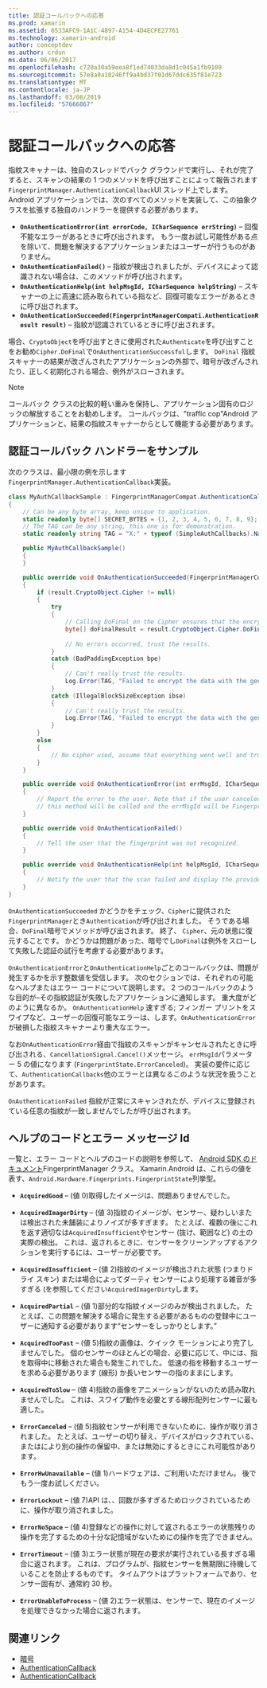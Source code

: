 ```yaml
---
title: 認証コールバックへの応答
ms.prod: xamarin
ms.assetid: 6533AFC9-1A1C-4897-A154-4D4ECFE27761
ms.technology: xamarin-android
author: conceptdev
ms.author: crdun
ms.date: 06/06/2017
ms.openlocfilehash: c720a30a59eea8f1ed74033da8d1c045a1fb9109
ms.sourcegitcommit: 57e8a0a10246ff9a4bd37f01d67ddc635f81e723
ms.translationtype: MT
ms.contentlocale: ja-JP
ms.lasthandoff: 03/08/2019
ms.locfileid: "57666867"
---
```

# <a name="responding-to-authentication-callbacks"></a>認証コールバックへの応答

指紋スキャナーは、独自のスレッドでバック グラウンドで実行し、それが完了すると、スキャンの結果の 1 つのメソッドを呼び出すことによって報告されます`FingerprintManager.AuthenticationCallback`UI スレッド上でします。 Android アプリケーションでは、次のすべてのメソッドを実装して、この抽象クラスを拡張する独自のハンドラーを提供する必要があります。

* **`OnAuthenticationError(int errorCode, ICharSequence errString)`** &ndash; 回復不能なエラーがあるときに呼び出されます。 もう一度お試し可能性がある点を除いて、問題を解決するアプリケーションまたはユーザーが行うものがありません。
* **`OnAuthenticationFailed()`** &ndash; 指紋が検出されましたが、デバイスによって認識されない場合は、このメソッドが呼び出されます。
* **`OnAuthenticationHelp(int helpMsgId, ICharSequence helpString)`** &ndash; スキャナーの上に高速に読み取られている指など、回復可能なエラーがあるときに呼び出されます。
* **`OnAuthenticationSucceeded(FingerprintManagerCompati.AuthenticationResult result)`** &ndash; 指紋が認識されているときに呼び出されます。

場合、`CryptoObject`を呼び出すときに使用された`Authenticate`を呼び出すことをお勧め`Cipher.DoFinal`で`OnAuthenticationSuccessful`します。
`DoFinal` 指紋スキャナーの結果が改ざんされたアプリケーションの外部で、暗号が改ざんされたり、正しく初期化される場合、例外がスローされます。


> [!NOTE]
> コールバック クラスの比較的軽い重みを保持し、アプリケーション固有のロジックの解放することをお勧めします。 コールバックは、"traffic cop"Android アプリケーションと、結果の指紋スキャナーからとして機能する必要があります。

## <a name="a-sample-authentication-callback-handler"></a>認証コールバック ハンドラーをサンプル

次のクラスは、最小限の例を示します`FingerprintManager.AuthenticationCallback`実装。 

```csharp
class MyAuthCallbackSample : FingerprintManagerCompat.AuthenticationCallback
{
    // Can be any byte array, keep unique to application.
    static readonly byte[] SECRET_BYTES = {1, 2, 3, 4, 5, 6, 7, 8, 9};
    // The TAG can be any string, this one is for demonstration.
    static readonly string TAG = "X:" + typeof (SimpleAuthCallbacks).Name;

    public MyAuthCallbackSample()
    {
    }

    public override void OnAuthenticationSucceeded(FingerprintManagerCompat.AuthenticationResult result)
    {
        if (result.CryptoObject.Cipher != null) 
        {
            try
            {
                // Calling DoFinal on the Cipher ensures that the encryption worked.
                byte[] doFinalResult = result.CryptoObject.Cipher.DoFinal(SECRET_BYTES);
    
                // No errors occurred, trust the results.              
            }
            catch (BadPaddingException bpe)
            {
                // Can't really trust the results.
                Log.Error(TAG, "Failed to encrypt the data with the generated key." + bpe);
            }
            catch (IllegalBlockSizeException ibse)
            {
                // Can't really trust the results.
                Log.Error(TAG, "Failed to encrypt the data with the generated key." + ibse);
            }
        }
        else
        {
            // No cipher used, assume that everything went well and trust the results.
        }
    }

    public override void OnAuthenticationError(int errMsgId, ICharSequence errString)
    {
        // Report the error to the user. Note that if the user canceled the scan,
        // this method will be called and the errMsgId will be FingerprintState.ErrorCanceled.
    }

    public override void OnAuthenticationFailed()
    {
        // Tell the user that the fingerprint was not recognized.
    }

    public override void OnAuthenticationHelp(int helpMsgId, ICharSequence helpString)
    {
        // Notify the user that the scan failed and display the provided hint.
    }
}
```

`OnAuthenticationSucceeded` かどうかをチェック、`Cipher`に提供された`FingerprintManager`とき`Authentication`が呼び出されました。 そうである場合、`DoFinal`暗号でメソッドが呼び出されます。 終了、 `Cipher`、元の状態に復元することです。 かどうかは問題があった、暗号でし`DoFinal`は例外をスローして失敗した認証の試行を考慮する必要があります。

`OnAuthenticationError`と`OnAuthenticationHelp`ごとのコールバックは、問題が発生するかを示す整数値を受信します。 次のセクションでは、それぞれの可能なヘルプまたはエラー コードについて説明します。 2 つのコールバックのような目的が&ndash;その指紋認証が失敗したアプリケーションに通知します。 重大度がどのように異なるか。 `OnAuthenticationHelp` 速すぎる; フィンガー プリントをスワイプなど、ユーザーの回復可能なエラーは、します。`OnAuthenticationError`が破損した指紋スキャナーより重大なエラー。

なお`OnAuthenticationError`経由で指紋のスキャンがキャンセルされたときに呼び出される、`CancellationSignal.Cancel()`メッセージ。 `errMsgId`パラメーター 5 の値になります (`FingerprintState.ErrorCanceled`)。 実装の要件に応じて、`AuthenticationCallbacks`他のエラーとは異なるこのような状況を扱うことがあります。 

`OnAuthenticationFailed` 指紋が正常にスキャンされたが、デバイスに登録されている任意の指紋が一致しませんでしたが呼び出されます。 

## <a name="help-codes-and-error-message-ids"></a>ヘルプのコードとエラー メッセージ Id 

一覧と、エラー コードとヘルプのコードの説明を参照して、 [Android SDK のドキュメント](https://developer.android.com/reference/android/hardware/fingerprint/FingerprintManager.html#FINGERPRINT_ACQUIRED_GOOD)FingerprintManager クラス。 Xamarin.Android は、これらの値を表す、`Android.Hardware.Fingerprints.FingerprintState`列挙型。


-   **`AcquiredGood`** &ndash; (値 0)取得したイメージは、問題ありませんでした。


-   **`AcquiredImagerDirty`** &ndash; (値 3)指紋のイメージが、センサー、疑わしいまたは検出された未舗装によりノイズが多すぎます。 たとえば、複数の後にこれを返す適切なは`AcquiredInsufficient`やセンサー (抜け、範囲など) の土の実際の検出。 これは、返されるときに、センサーをクリーンアップするアクションを実行するには、ユーザーが必要です。


-   **`AcquiredInsufficient`** &ndash; (値 2)指紋のイメージが検出された状態 (つまりドライ スキン) または場合によってダーティ センサーにより処理する雑音が多すぎる (を参照してください`AcquiredImagerDirty`します。



-   **`AcquiredPartial`** &ndash; (値 1)部分的な指紋イメージのみが検出されました。 たとえば、この問題を解決する場合に発生する必要があるものの登録中にユーザーに通知する必要があります&ldquo;センサーをしっかりとします。&rdquo;



-   **`AcquiredTooFast`** &ndash; (値 5)指紋の画像は、クイック モーションにより完了しませんでした。 個のセンサーのほとんどの場合、必要に応じて、中には、指を取得中に移動された場合も発生これでした。 低速の指を移動するユーザーを求める必要があります (線形) か長いセンサーの指のままにします。




-   **`AcquiredToSlow`** &ndash; (値 4)指紋の画像をアニメーションがないのため読み取れませんでした。 これは、スワイプ動作を必要とする線形配列センサーに最も適した。



-   **`ErrorCanceled`** &ndash; (値 5)指紋センサーが利用できないために、操作が取り消されました。 たとえば、ユーザーの切り替え、デバイスがロックされている、またはにより別の操作の保留中、または無効にするときにこれ可能性があります。



-   **`ErrorHwUnavailable`** &ndash; (値 1)ハードウェアは、ご利用いただけません。 後でもう一度お試しください。




-   **`ErrorLockout`** &ndash; (値 7)API は、、回数が多すぎるためロックされているために、操作が取り消されました。




-   **`ErrorNoSpace`** &ndash; (値 4)登録などの操作に対して返されるエラーの状態残りの操作を完了するための十分な記憶域がないためにの操作を完了できません。



-   **`ErrorTimeout`** &ndash; (値 3)エラー状態が現在の要求が実行されている長すぎる場合に返されます。 これは、プログラムが、指紋センサーを無期限に待機していることを防止するものです。 タイムアウトはプラットフォームであり、センサー固有が、通常約 30 秒。



-   **`ErrorUnableToProcess`** &ndash; (値 2)エラー状態は、センサーで、現在のイメージを処理できなかった場合に返されます。



## <a name="related-links"></a>関連リンク

- [暗号](https://docs.oracle.com/javase/7/docs/api/javax/crypto/Cipher.html)
- [AuthenticationCallback](https://developer.android.com/reference/android/hardware/fingerprint/FingerprintManager.AuthenticationCallback.html)
- [AuthenticationCallback](https://developer.android.com/reference/android/support/v4/hardware/fingerprint/FingerprintManagerCompat.AuthenticationCallback.html)
